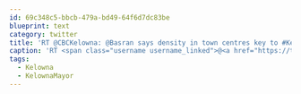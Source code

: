 ```yaml
---
id: 69c348c5-bbcb-479a-bd49-64f6d7dc83be
blueprint: text
category: twitter
title: 'RT @CBCKelowna: @Basran says density in town centres key to #Kelowna success. #KelownaMayor'
caption: 'RT <span class="username username_linked">@<a href="https://twitter.com/CBCKelowna" title="CBC Kelowna">CBCKelowna</a></span>: @Basran says density in town centres key to <span class="hashtag hashtag_local">#<a href="http://tweettemp.darylchymko.ca/?tag=kelowna">Kelowna</a> success. <span class="hashtag hashtag_local">#<a href="http://tweettemp.darylchymko.ca/?tag=kelownamayor">KelownaMayor</a>'
tags:
  - Kelowna
  - KelownaMayor
---
```


